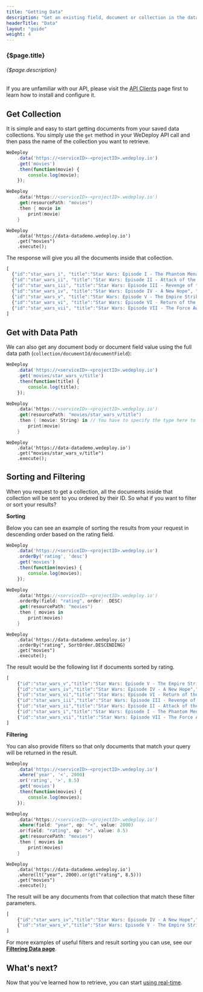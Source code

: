 ```yaml
---
title: "Getting Data"
description: "Get an existing field, document or collection in the database."
headerTitle: "Data"
layout: "guide"
weight: 4
---
```


### {$page.title}

###### {$page.description}

<aside>

If you are unfamiliar with our API, please visit the [API Clients](/docs/intro/api-clients/) page first to learn how to install and configure it.

</aside>

<article id="1">

## Get Collection

It is simple and easy to start getting documents from your saved data collections. You simply use the `get` method in your WeDeploy API call and then pass the name of the collection you want to retrieve.

```javascript
WeDeploy
	.data('https://<serviceID>-<projectID>.wedeploy.io')
	.get('movies')
	.then(function(movie) {
		console.log(movie);
	});
```
```swift
WeDeploy
	.data('https://<serviceID>-<projectID>.wedeploy.io')
	.get(resourcePath: "movies")
	.then { movie in
		print(movie)
	}
```
```text/x-java
WeDeploy
	.data('https://data-datademo.wedeploy.io')
	.get("movies")
	.execute();
```

The response will give you all the documents inside that collection.

```javascript
[
  {"id":"star_wars_i", "title":"Star Wars: Episode I - The Phantom Menace", "year":1999, "rating":6.5},
  {"id":"star_wars_ii", "title":"Star Wars: Episode II - Attack of the Clones", "year":2002, "rating":6.7},
  {"id":"star_wars_iii", "title":"Star Wars: Episode III - Revenge of the Sith", "year":2005, "rating":7.7},
  {"id":"star_wars_iv", "title":"Star Wars: Episode IV - A New Hope", "year":1977, "rating":8.7},
  {"id":"star_wars_v", "title":"Star Wars: Episode V - The Empire Strikes Back", "year":1980, "rating":8.8},
  {"id":"star_wars_vi", "title":"Star Wars: Episode VI - Return of the Jedi", "year":1983, "rating":8.4},
  {"id":"star_wars_vii", "title":"Star Wars: Episode VII - The Force Awakens", "year":2015}
]
```

</article>

<article id="2">

## Get with Data Path

We can also get any document body or document field value using the full data path (`collection/documentId/documentField`):

```javascript
WeDeploy
	.data('https://<serviceID>-<projectID>.wedeploy.io')
	.get('movies/star_wars_v/title')
	.then(function(title) {
		console.log(title);
	});
```
```swift
WeDeploy
	.data('https://<serviceID>-<projectID>.wedeploy.io')
	.get(resourcePath: "movies/star_wars_v/title")
	.then { (movie: String) in // You have to specify the type here to allow compiler infer type
		print(movie)
	}
```
```text/x-java
WeDeploy
	.data('https://data-datademo.wedeploy.io')
	.get("movies/star_wars_v/title")
	.execute();
```

</article>

<article id="3">

## Sorting and Filtering

When you request to get a collection, all the documents inside that collection will be sent to you ordered by their ID. So what if you want to filter or sort your results?

**Sorting**

Below you can see an example of sorting the results from your request in descending order based on the rating field.

```javascript
WeDeploy
	.data('https://<serviceID>-<projectID>.wedeploy.io')
	.orderBy('rating', 'desc')
	.get('movies')
	.then(function(movies) {
		console.log(movies);
	});
```
```swift
WeDeploy
	.data('https://<serviceID>-<projectID>.wedeploy.io')
	.orderBy(field: "rating", order: .DESC)
	.get(resourcePath: "movies")
	.then { movies in
		print(movies)
	}
```
```text/x-java
WeDeploy
	.data('https://data-datademo.wedeploy.io')
	.orderBy("rating", SortOrder.DESCENDING)
	.get("movies")
	.execute();
```

The result would be the following list if documents sorted by rating.

```javascript
[
	{"id":"star_wars_v","title":"Star Wars: Episode V - The Empire Strikes Back","year":1980,"rating":8.8},
	{"id":"star_wars_iv","title":"Star Wars: Episode IV - A New Hope","year":1977,"rating":8.7},
	{"id":"star_wars_vi","title":"Star Wars: Episode VI - Return of the Jedi","year":1983,"rating":8.4},
	{"id":"star_wars_iii","title":"Star Wars: Episode III - Revenge of the Sith","year":2005,"rating":7.7},
	{"id":"star_wars_ii","title":"Star Wars: Episode II - Attack of the Clones","year":2002,"rating":6.7},
	{"id":"star_wars_i","title":"Star Wars: Episode I - The Phantom Menace","year":1999,"rating":6.5},
	{"id":"star_wars_vii","title":"Star Wars: Episode VII - The Force Awakens","year":2015}
]
```

**Filtering**

You can also provide filters so that only documents that match your query will be returned in the result.

```javascript
WeDeploy
	.data('https://<serviceID>-<projectID>.wedeploy.io')
	.where('year', '<', 2000)
	.or('rating', '>', 8.5)
	.get('movies')
	.then(function(movies) {
		console.log(movies);
	});
```
```swift
WeDeploy
	.data('https://<serviceID>-<projectID>.wedeploy.io')
	.where(field: "year", op: "<", value: 2000)
	.or(field: "rating", op: ">", value: 8.5)
	.get(resourcePath: "movies")
	.then { movies in
		print(movies)
	}
```
```text/x-java
WeDeploy
	.data('https://data-datademo.wedeploy.io')
	.where(lt("year", 2000).or(gt("rating", 8.5)))
	.get("movies")
	.execute();
```

The result will be any documents from that collection that match these filter parameters.

```javascript
[
	{"id":"star_wars_iv","title":"Star Wars: Episode IV - A New Hope","year":1977,"rating":8.7},
	{"id":"star_wars_v","title":"Star Wars: Episode V - The Empire Strikes Back","year":1980,"rating":8.8}
]
```

<aside>

For more examples of useful filters and result sorting you can use, see our **[Filtering Data page](/docs/data/filtering-data/)**.

</aside>

</article>

## What's next?

Now that you've learned how to retrieve, you can start [using real-time](/docs/data/real-time-data/).
